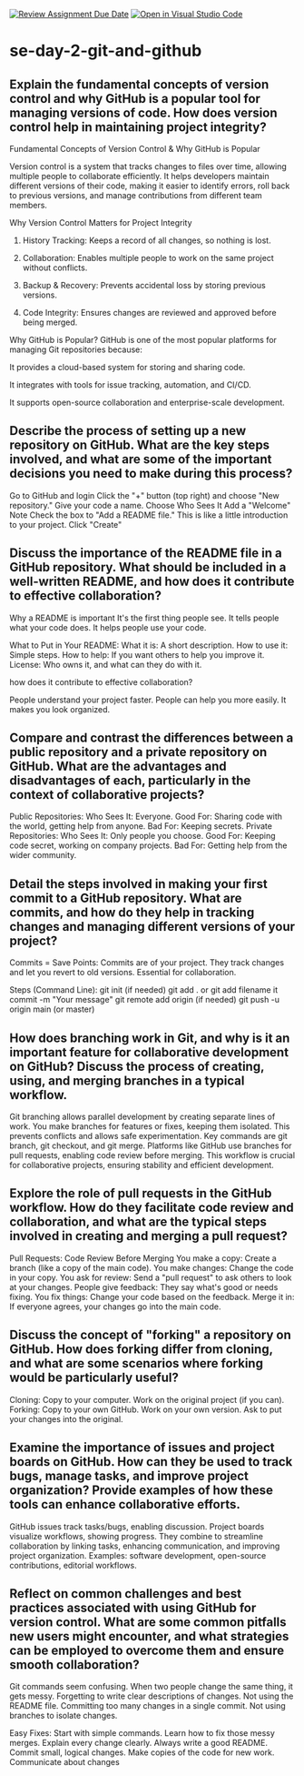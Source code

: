[![Review Assignment Due Date](https://classroom.github.com/assets/deadline-readme-button-22041afd0340ce965d47ae6ef1cefeee28c7c493a6346c4f15d667ab976d596c.svg)](https://classroom.github.com/a/8wgCKhpZ)
[![Open in Visual Studio Code](https://classroom.github.com/assets/open-in-vscode-2e0aaae1b6195c2367325f4f02e2d04e9abb55f0b24a779b69b11b9e10269abc.svg)](https://classroom.github.com/online_ide?assignment_repo_id=18414771&assignment_repo_type=AssignmentRepo)
# se-day-2-git-and-github
## Explain the fundamental concepts of version control and why GitHub is a popular tool for managing versions of code. How does version control help in maintaining project integrity?
Fundamental Concepts of Version Control & Why GitHub is Popular

Version control is a system that tracks changes to files over time, allowing multiple people to collaborate efficiently. It helps developers maintain different versions of their code, making it easier to identify errors, roll back to previous versions, and manage contributions from different team members.

Why Version Control Matters for Project Integrity

1. History Tracking: Keeps a record of all changes, so nothing is lost.


2. Collaboration: Enables multiple people to work on the same project without conflicts.


3. Backup & Recovery: Prevents accidental loss by storing previous versions.


4. Code Integrity: Ensures changes are reviewed and approved before being merged.

Why GitHub is Popular?
GitHub is one of the most popular platforms for managing Git repositories because:

It provides a cloud-based system for storing and sharing code.

It integrates with tools for issue tracking, automation, and CI/CD.

It supports open-source collaboration and enterprise-scale development.

## Describe the process of setting up a new repository on GitHub. What are the key steps involved, and what are some of the important decisions you need to make during this process?

Go to GitHub and login
Click the "+" button (top right) and choose "New repository."
Give your code a name.
Choose Who Sees It
Add a "Welcome" Note
Check the box to "Add a README file." This is like a little introduction to your project.
Click "Create"

## Discuss the importance of the README file in a GitHub repository. What should be included in a well-written README, and how does it contribute to effective collaboration?

Why a README is important 
It's the first thing people see.
It tells people what your code does.
It helps people use your code.

What to Put in Your README:
What it is: A short description.
How to use it: Simple steps.
How to help: If you want others to help you improve it.
License: Who owns it, and what can they do with it.

how does it contribute to effective collaboration?

 People understand your project faster.
 People can help you more easily.
 It makes you look organized.


## Compare and contrast the differences between a public repository and a private repository on GitHub. What are the advantages and disadvantages of each, particularly in the context of collaborative projects?

Public Repositories:
Who Sees It: Everyone.
Good For: Sharing code with the world, getting help from anyone.
Bad For: Keeping secrets.
Private Repositories:
Who Sees It: Only people you choose.
Good For: Keeping code secret, working on company projects.
Bad For: Getting help from the wider community.

## Detail the steps involved in making your first commit to a GitHub repository. What are commits, and how do they help in tracking changes and managing different versions of your project?


Commits = Save Points:
 Commits are  of your project.
 They track changes and let you revert to old versions.
 Essential for collaboration.
 
Steps (Command Line):
git init (if needed)
git add . or git add filename
it commit -m "Your message"
git remote add origin <repo URL> (if needed)
git push -u origin main (or master)


## How does branching work in Git, and why is it an important feature for collaborative development on GitHub? Discuss the process of creating, using, and merging branches in a typical workflow.

Git branching allows parallel development by creating separate lines of work. You make branches for features or fixes, keeping them isolated. This prevents conflicts and allows safe experimentation. Key commands are git branch, git checkout, and git merge. Platforms like GitHub use branches for pull requests, enabling code review before merging. This workflow is crucial for collaborative projects, ensuring stability and efficient development.

## Explore the role of pull requests in the GitHub workflow. How do they facilitate code review and collaboration, and what are the typical steps involved in creating and merging a pull request?

Pull Requests: Code Review Before Merging
You make a copy: Create a branch (like a copy of the main code).
You make changes: Change the code in your copy.
You ask for review: Send a "pull request" to ask others to look at your changes.
People give feedback: They say what's good or needs fixing.
You fix things: Change your code based on the feedback.
Merge it in: If everyone agrees, your changes go into the main code.

## Discuss the concept of "forking" a repository on GitHub. How does forking differ from cloning, and what are some scenarios where forking would be particularly useful?

Cloning:
Copy to your computer.
Work on the original project (if you can).
Forking:
Copy to your own GitHub.
Work on your own version.
Ask to put your changes into the original.



## Examine the importance of issues and project boards on GitHub. How can they be used to track bugs, manage tasks, and improve project organization? Provide examples of how these tools can enhance collaborative efforts.
GitHub issues track tasks/bugs, enabling discussion. Project boards visualize workflows, showing progress. They combine to streamline collaboration by linking tasks, enhancing communication, and improving project organization. Examples: software development, open-source contributions, editorial workflows.


## Reflect on common challenges and best practices associated with using GitHub for version control. What are some common pitfalls new users might encounter, and what strategies can be employed to overcome them and ensure smooth collaboration?

Git commands seem confusing.
When two people change the same thing, it gets messy.
Forgetting to write clear descriptions of changes.
Not using the README file.
Committing too many changes in a single commit.
Not using branches to isolate changes.

Easy Fixes:
Start with simple commands.
Learn how to fix those messy merges.
Explain every change clearly.
Always write a good README.
Commit small, logical changes.
Make copies of the code for new work.
Communicate about changes
